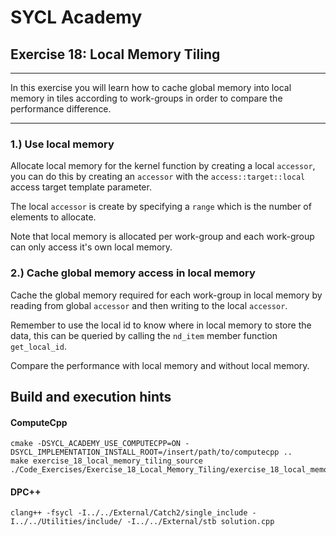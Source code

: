# SYCL Academy

## Exercise 18: Local Memory Tiling
---

In this exercise you will learn how to cache global memory into local memory in
tiles according to work-groups in order to compare the performance difference. 

---

### 1.) Use local memory

Allocate local memory for the kernel function by creating a local `accessor`,
you can do this by creating an `accessor` with the `access::target::local`
access target template parameter.

The local `accessor` is create by specifying a `range` which is the number of
elements to allocate.

Note that local memory is allocated per work-group and each work-group can only
access it's own local memory.

### 2.) Cache global memory access in local memory

Cache the global memory required for each work-group in local memory by reading
from global `accessor` and then writing to the local `accessor`.

Remember to use the local id to know where in local memory to store the data,
this can be queried by calling the `nd_item` member function `get_local_id`.

Compare the performance with local memory and without local memory.

## Build and execution hints
#### ComputeCpp
```
cmake -DSYCL_ACADEMY_USE_COMPUTECPP=ON -DSYCL_IMPLEMENTATION_INSTALL_ROOT=/insert/path/to/computecpp ..
make exercise_18_local_memory_tiling_source
./Code_Exercises/Exercise_18_Local_Memory_Tiling/exercise_18_local_memory_tiling_source
```
#### DPC++
```
clang++ -fsycl -I../../External/Catch2/single_include -I../../Utilities/include/ -I../../External/stb solution.cpp
```
